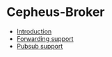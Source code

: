 # Cepheus-Broker

- [Introduction](index.md#introduction)
- [Forwarding support](index.md#forwarding-support)
- [Pubsub support](index.md#pubsub-support)
